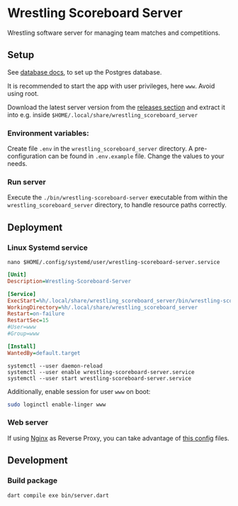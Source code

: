 # Wrestling Scoreboard Server

Wrestling software server for managing team matches and competitions.

## Setup

See [database docs](./database/README.md), to set up the Postgres database.

It is recommended to start the app with user privileges, here `www`. Avoid using root.

Download the latest server version from the [releases section](https://github.com/Oberhauser-Dev/wrestling_scoreboard/releases)
and extract it into e.g. inside `$HOME/.local/share/wrestling_scoreboard_server`

### Environment variables:

Create file `.env` in the `wrestling_scoreboard_server` directory.
A pre-configuration can be found in `.env.example` file. Change the values to your needs.

### Run server

Execute the `./bin/wrestling-scoreboard-server` executable from within the `wrestling_scoreboard_server` directory, to handle resource paths correctly.

## Deployment

### Linux Systemd service

```shell
nano $HOME/.config/systemd/user/wrestling-scoreboard-server.service
```

```ini
[Unit]
Description=Wrestling-Scoreboard-Server

[Service]
ExecStart=%h/.local/share/wrestling_scoreboard_server/bin/wrestling-scoreboard-server
WorkingDirectory=%h/.local/share/wrestling_scoreboard_server
Restart=on-failure
RestartSec=15
#User=www
#Group=www

[Install]
WantedBy=default.target
```

```shell
systemctl --user daemon-reload
systemctl --user enable wrestling-scoreboard-server.service
systemctl --user start wrestling-scoreboard-server.service
```

Additionally, enable session for user `www` on boot:
```bash
sudo loginctl enable-linger www
```

### Web server

If using [Nginx](https://en.wikipedia.org/wiki/Nginx) as Reverse Proxy, you can take advantage of [this config](docs/nginx/wrestling-scoreboard-server.conf) files.

## Development

### Build package

```shell
dart compile exe bin/server.dart
```
